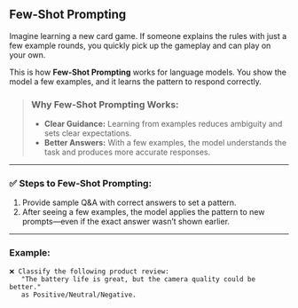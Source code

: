 ## Few-Shot Prompting

Imagine learning a new card game. If someone explains the rules with just a few example rounds, you quickly pick up the gameplay and can play on your own.

This is how **Few-Shot Prompting** works for language models. You show the model a few examples, and it learns the pattern to respond correctly.

> ###  Why Few-Shot Prompting Works:
>
> - **Clear Guidance:** Learning from examples reduces ambiguity and sets clear expectations.  
> - **Better Answers:** With a few examples, the model understands the task and produces more accurate responses.  

---

### ✅ Steps to Few-Shot Prompting:

1. Provide sample Q&A with correct answers to set a pattern.  
2. After seeing a few examples, the model applies the pattern to new prompts—even if the exact answer wasn’t shown earlier.  

---

### Example:

```plaintext
❌ Classify the following product review:  
   "The battery life is great, but the camera quality could be better."  
   as Positive/Neutral/Negative.  
